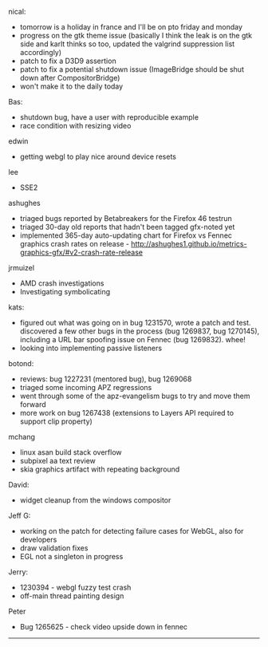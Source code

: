nical:
* tomorrow is a holiday in france and I'll be on pto friday and monday
* progress on the gtk theme issue (basically I think the leak is on the gtk side and karlt thinks so too, updated the valgrind suppression list accordingly)
* patch to fix a D3D9 assertion
* patch to fix a potential shutdown issue (ImageBridge should be shut down after CompositorBridge)
* won't make it to the daily today



Bas:
* shutdown bug, have a user with reproducible example
*  race condition with resizing video



edwin
* getting webgl to play nice around device resets



lee
* SSE2



ashughes
* triaged bugs reported by Betabreakers for the Firefox 46 testrun
* triaged 30-day old reports that hadn't been tagged gfx-noted yet
* implemented 365-day auto-updating chart for Firefox vs Fennec graphics crash rates on release - http://ashughes1.github.io/metrics-graphics-gfx/#v2-crash-rate-release




jrmuizel
* AMD crash investigations
* Investigating symbolicating 



kats:
* figured out what was going on in bug 1231570, wrote a patch and test. discovered a few other bugs in the process (bug 1269837, bug 1270145), including a URL bar spoofing issue on Fennec (bug 1269832). whee!
* looking into implementing passive listeners



botond:
  - reviews: bug 1227231 (mentored bug), bug 1269068
  - triaged some incoming APZ regressions
  - went through some of the apz-evangelism bugs to try and move them forward
  - more work on bug 1267438 (extensions to Layers API required to support clip property)



mchang
* linux asan build stack overflow
* subpixel aa text review
* skia graphics artifact with repeating background



David:
* widget cleanup from the windows compositor



Jeff G:
* working on the patch for detecting failure cases for WebGL, also for developers
* draw validation fixes
* EGL not a singleton in progress



Jerry:
* 1230394 - webgl fuzzy test crash
* off-main thread painting design



Peter
* Bug 1265625 - check video upside down in fennec

________________



